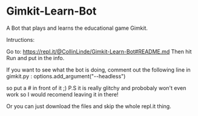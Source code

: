 # Gimkit-Learn-Bot
A Bot that plays and learns the educational game Gimkit.


Intructions: 

Go to: https://repl.it/@CollinLinde/Gimkit-Learn-Bot#README.md
Then hit Run and put in the info.

If you want to see what the bot is doing, comment out the following line in gimkit.py :
options.add_argument("--headless")

so put a # in front of it ;) P.S it is really glitchy and probobaly won't even work so I would recomend leaving it in there!


Or you can just download the files and skip the whole repl.it thing.